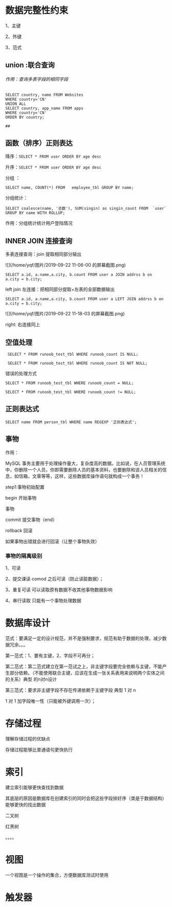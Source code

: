 # 数据完整性约束

1、主键

2、外键

3、范式

## union :联合查询 

######   作用：查询多表字段的相同字段

```
SELECT country, name FROM Websites
WHERE country='CN'
UNION ALL
SELECT country, app_name FROM apps
WHERE country='CN'
ORDER BY country;

## 
```

## 函数（排序）正则表达

   降序：`SELECT * FROM user ORDER BY age desc`

   升序：`SELECT * FROM user ORDER BY age desc`

分组 ：

```
SELECT name, COUNT(*) FROM   employee_tbl GROUP BY name;
```

  分组统计：

```
SELECT coalesce(name, '总数'), SUM(singin) as singin_count FROM  `user` GROUP BY name WITH ROLLUP;
```

作用：分组统计统计用户登陆情况

## INNER JOIN  连接查询

多表连接查询：join 提取相同部分输出

![](/home/yqf/图片/2019-09-22 11-06-00 的屏幕截图.png)

```
SELECT a.id, a.name,a.city, b.count FROM user a JOIN addrss b on a.city = b.city;
```

left join 左连接：把相同部分提取+左表的全部数据输出

```
SELECT a.id, a.name,a.city, b.count FROM user a LEFT JOIN addrss b on a.city = b.city;
```

![](/home/yqf/图片/2019-09-22 11-18-03 的屏幕截图.png)

right: 右连接同上

## 空值处理

```
 SELECT * FROM runoob_test_tbl WHERE runoob_count IS NULL;
```

```
 SELECT * FROM runoob_test_tbl WHERE runoob_count IS NOT NULL;
```

错误的处理方式

```
SELECT * FROM runoob_test_tbl WHERE runoob_count = NULL;

SELECT * FROM runoob_test_tbl WHERE runoob_count != NULL;
```

## 正则表达式

```
SELECT name FROM person_tbl WHERE name REGEXP '正则表达式';
```

## 事物

作用：

  MySQL 事务主要用于处理操作量大，复杂度高的数据。比如说，在人员管理系统中，你删除一个人员，你即需要删除人员的基本资料，也要删除和该人员相关的信息，如信箱，文章等等，这样，这些数据库操作语句就构成一个事务！

step1:事物初始配置

begin 开始事物

事物

commit 提交事物（end）

rollback 回滚

如果事物出错就会进行回滚（让整个事物失效）

### 事物的隔离级别

1、可读

2、提交课读  comod 之后可读（防止读脏数据）；

3、重复可读 可以读取原有数据不收其他事物数据影响

4、串行读取 只能有一个事物处理数据

# 数据库设计

   范式：要满足一定的设计规范，并不是强制要求，规范有助于数据的处理，减少数据冗余。。。

  第一范式：1、要有主键，2、字段不可再分；

  第二范式：第二范式建立在第一范试之上，非主键字段要完全依赖与主键，不能产生部分依赖。（不能使用联合主键，应该在生成一张关系表用来说明两个实体之间的关系）典型 的n对n设计

  第三范式：要求非主键字段不存在传递依赖于主键字段 典型 1 对  n 

1  对  1 加字段唯一性（只能被外键调用一次）；

# 存储过程

理解存储过程的优缺点

存储过程能够比普通语句更快执行

# 索引

建立索引能够更快查找到数据

其底层的原因是数据库在创建索引的同时会把这些字段排好序（类是于数据结构）能够更快的找出数据

二叉树

红黑树

。。。。

# 视图

一个视图是一个操作的集合，方便数据库测试时使用



# 触发器